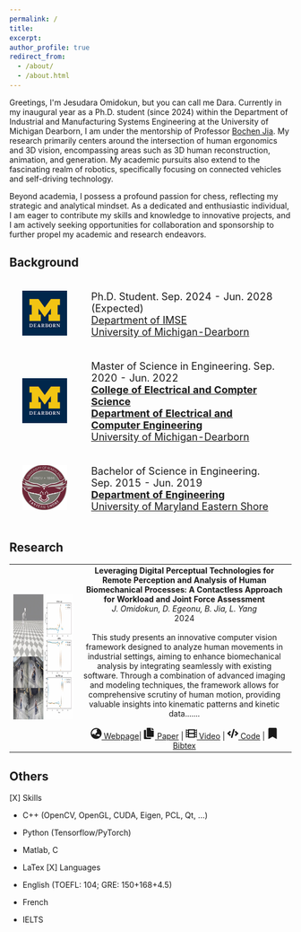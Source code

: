 ```yaml
---
permalink: /
title:
excerpt:
author_profile: true
redirect_from:
  - /about/
  - /about.html
---
```

Greetings, I'm Jesudara Omidokun, but you can call me Dara. Currently in my inaugural year as a Ph.D. student (since 2024) within the Department of Industrial and Manufacturing Systems Engineering at the University of Michigan Dearborn, I am under the mentorship of Professor [Bochen Jia](http://www./). My research primarily centers around the intersection of human ergonomics and 3D vision, encompassing areas such as 3D human reconstruction, animation, and generation. My academic pursuits also extend to the fascinating realm of robotics, specifically focusing on connected vehicles and self-driving technology.

Beyond academia, I possess a profound passion for chess, reflecting my strategic and analytical mindset. As a dedicated and enthusiastic individual, I am eager to contribute my skills and knowledge to innovative projects, and I am actively seeking opportunities for collaboration and sponsorship to further propel my academic and research endeavors.

## Background

<div>
<table style="width:100%;border:none;border-spacing:0px;border-collapse:separate;margin-right:auto;margin-left:auto;font-size: large">
<tr>
<td style="padding:20px;width:25%;vertical-align:middle;border:none" align="center">
<img width="80" src="../images/umdearborn.png"/> 
</td>
<td style="padding:20px;width:75%;vertical-align:middle;border: none" align="left">
Ph.D. Student. Sep. 2024 - Jun. 2028 (Expected)<br>
<a href="https://umdearborn.edu/cecs">Department of IMSE</a><br>
<a href="https://umdearborn.edu">University of Michigan-Dearborn</a><br>
</td>
</tr>
<tr>
<td style="padding:20px;width:25%;vertical-align:middle;border:none" align="center">
<img width="80" src="../images/umdearborn.png"/> 
</td>
<td style="padding:20px;width:75%;vertical-align:middle;border: none" align="left">
Master of Science in Engineering. Sep. 2020 - Jun. 2022<br>
<a href="https://umdearborn.edu/cecs"><b>College of Electrical and Compter Science</b></a><br>
<a href="https://umdearborn.edu/cecs"><b>Department of Electrical and Computer Engineering</b></a><br>  
<a href="https://wwwcp.umes.edu/">University of Michigan-Dearborn</a><br>
</td>
</tr>
<tr>
<td style="padding:20px;width:25%;vertical-align:middle;border:none" align="center">
<img width="80" src="../images/umes.png"/> 
</td>
<td style="padding:20px;width:75%;vertical-align:middle;border: none" align="left">
Bachelor of Science in Engineering. Sep. 2015 - Jun. 2019<br>
<a href="https://wwwcp.umes.edu/engineering/"><b>Department of Engineering</b></a><br>
<a href="https://wwwcp.umes.edu/">University of Maryland Eastern Shore</a><br>
</td>
</tr>
</table>
</div>

## Research
<table style="border-collapse: collapse; border: none;">
  <tr>
    <td><img src="../images/leveragecontaless1.png" width="1080" height="223" alt="MeshAvatar Image"></td>
    <td>
      <div align="center">
        <b>Leveraging Digital Perceptual Technologies for Remote Perception and Analysis of Human Biomechanical Processes: A Contactless Approach for Workload and Joint Force Assessment</b><br>
        <i>J. Omidokun, D. Egeonu, B. Jia, L. Yang</i><br>
        2024<br><br>
        This study presents an innovative computer vision framework designed to analyze human movements in industrial settings, aiming to enhance biomechanical analysis by integrating seamlessly with existing software. Through a combination of advanced imaging and modeling techniques, the framework allows for comprehensive scrutiny of human motion, providing valuable insights into kinematic patterns and kinetic data.......<br><br>
        <a href="webpage-link"><svg class="svg-inline--fa fa-globe-asia fa-w-16" aria-hidden="true" data-prefix="fas" data-icon="globe-asia" role="img" xmlns="http://www.w3.org/2000/svg" viewBox="0 0 496 512" style="width:20px;height:20px;"> <path fill="currentColor" d="M248 8C111.03 8 0 119.03 0 256s111.03 248 248 248 248-111.03 248-248S384.97 8 248 8zm-11.34 240.23c-2.89 4.82-8.1 7.77-13.72 7.77h-.31c-4.24 0-8.31 1.69-11.31 4.69l-5.66 5.66c-3.12 3.12-3.12 8.19 0 11.31l5.66 5.66c3 3 4.69 7.07 4.69 11.31V304c0 8.84-7.16 16-16 16h-6.11c-6.06 0-11.6-3.42-14.31-8.85l-22.62-45.23c-2.44-4.88-8.95-5.94-12.81-2.08l-19.47 19.46c-3 3-7.07 4.69-11.31 4.69H50.81C49.12 277.55 48 266.92 48 256c0-110.28 89.72-200 200-200 21.51 0 42.2 3.51 61.63 9.82l-50.16 38.53c-5.11 3.41-4.63 11.06.86 13.81l10.83 5.41c5.42 2.71 8.84 8.25 8.84 14.31V216c0 4.42-3.58 8-8 8h-3.06c-3.03 0-5.8-1.71-7.15-4.42-1.56-3.12-5.96-3.29-7.76-.3l-17.37 28.95zM408 358.43c0 4.24-1.69 8.31-4.69 11.31l-9.57 9.57c-3 3-7.07 4.69-11.31 4.69h-15.16c-4.24 0-8.31-1.69-11.31-4.69l-13.01-13.01a26.767 26.767 0 0 0-25.42-7.04l-21.27 5.32c-1.27.32-2.57.48-3.88.48h-10.34c-4.24 0-8.31-1.69-11.31-4.69l-11.91-11.91a8.008 8.008 0 0 1-2.34-5.66v-10.2c0-3.27 1.99-6.21 5.03-7.43l39.34-15.74c1.98-.79 3.86-1.82 5.59-3.05l23.71-16.89a7.978 7.978 0 0 1 4.64-1.48h12.09c3.23 0 6.15 1.94 7.39 4.93l5.35 12.85a4 4 0 0 0 3.69 2.46h3.8c1.78 0 3.35-1.18 3.84-2.88l4.2-14.47c.5-1.71 2.06-2.88 3.84-2.88h6.06c2.21 0 4 1.79 4 4v12.93c0 2.12.84 4.16 2.34 5.66l11.91 11.91c3 3 4.69 7.07 4.69 11.31v24.6z"></path></svg> Webpage</a>|
        <a href="paper-link"><svg class="svg-inline--fa fa-copy fa-w-14" aria-hidden="true" data-prefix="fas" data-icon="copy" role="img" xmlns="http://www.w3.org/2000/svg" viewBox="0 0 496 512" style="width:20px;height:20px;"><path fill="currentColor" d="M320 448v40c0 13.255-10.745 24-24 24H24c-13.255 0-24-10.745-24-24V120c0-13.255 10.745-24 24-24h72v296c0 30.879 25.121 56 56 56h168zm0-344V0H152c-13.255 0-24 10.745-24 24v368c0 13.255 10.745 24 24 24h272c13.255 0 24-10.745 24-24V128H344c-13.2 0-24-10.8-24-24zm120.971-31.029L375.029 7.029A24 24 0 0 0 358.059 0H352v96h96v-6.059a24 24 0 0 0-7.029-16.97z"></path></svg> Paper</a> |
        <a href="video-link"><svg class="svg-inline--fa fa-film fa-w-16" aria-hidden="true" data-prefix="fas" data-icon="film" role="img" xmlns="http://www.w3.org/2000/svg" viewBox="0 0 496 512" style="width:20px;height:20px;"><path fill="currentColor" d="M488 64h-8v20c0 6.6-5.4 12-12 12h-40c-6.6 0-12-5.4-12-12V64H96v20c0 6.6-5.4 12-12 12H44c-6.6 0-12-5.4-12-12V64h-8C10.7 64 0 74.7 0 88v336c0 13.3 10.7 24 24 24h8v-20c0-6.6 5.4-12 12-12h40c6.6 0 12 5.4 12 12v20h320v-20c0-6.6 5.4-12 12-12h40c6.6 0 12 5.4 12 12v20h8c13.3 0 24-10.7 24-24V88c0-13.3-10.7-24-24-24zM96 372c0 6.6-5.4 12-12 12H44c-6.6 0-12-5.4-12-12v-40c0-6.6 5.4-12 12-12h40c6.6 0 12 5.4 12 12v40zm0-96c0 6.6-5.4 12-12 12H44c-6.6 0-12-5.4-12-12v-40c0-6.6 5.4-12 12-12h40c6.6 0 12 5.4 12 12v40zm0-96c0 6.6-5.4 12-12 12H44c-6.6 0-12-5.4-12-12v-40c0-6.6 5.4-12 12-12h40c6.6 0 12 5.4 12 12v40zm272 208c0 6.6-5.4 12-12 12H156c-6.6 0-12-5.4-12-12v-96c0-6.6 5.4-12 12-12h200c6.6 0 12 5.4 12 12v96zm0-168c0 6.6-5.4 12-12 12H156c-6.6 0-12-5.4-12-12v-96c0-6.6 5.4-12 12-12h200c6.6 0 12 5.4 12 12v96zm112 152c0 6.6-5.4 12-12 12h-40c-6.6 0-12-5.4-12-12v-40c0-6.6 5.4-12 12-12h40c6.6 0 12 5.4 12 12v40zm0-96c0 6.6-5.4 12-12 12h-40c-6.6 0-12-5.4-12-12v-40c0-6.6 5.4-12 12-12h40c6.6 0 12 5.4 12 12v40zm0-96c0 6.6-5.4 12-12 12h-40c-6.6 0-12-5.4-12-12v-40c0-6.6 5.4-12 12-12h40c6.6 0 12 5.4 12 12v40z"></path></svg> Video</a> |
        <a href="code-link"><svg class="svg-inline--fa fa-code fa-w-20" aria-hidden="true" data-prefix="fas" data-icon="code" role="img" xmlns="http://www.w3.org/2000/svg" viewBox="0 0 640 512"  style="width:20px;height:20px;"><path fill="currentColor" d="M278.9 511.5l-61-17.7c-6.4-1.8-10-8.5-8.2-14.9L346.2 8.7c1.8-6.4 8.5-10 14.9-8.2l61 17.7c6.4 1.8 10 8.5 8.2 14.9L293.8 503.3c-1.9 6.4-8.5 10.1-14.9 8.2zm-114-112.2l43.5-46.4c4.6-4.9 4.3-12.7-.8-17.2L117 256l90.6-79.7c5.1-4.5 5.5-12.3.8-17.2l-43.5-46.4c-4.5-4.8-12.1-5.1-17-.5L3.8 247.2c-5.1 4.7-5.1 12.8 0 17.5l144.1 135.1c4.9 4.6 12.5 4.4 17-.5zm327.2.6l144.1-135.1c5.1-4.7 5.1-12.8 0-17.5L492.1 112.1c-4.8-4.5-12.4-4.3-17 .5L431.6 159c-4.6 4.9-4.3 12.7.8 17.2L523 256l-90.6 79.7c-5.1 4.5-5.5 12.3-.8 17.2l43.5 46.4c4.5 4.9 12.1 5.1 17 .6z"></path></svg> Code</a> |
        <a href="bibtex-link"><svg class="svg-inline--fa fa-bookmark fa-w-12" aria-hidden="true" data-prefix="fas" data-icon="bookmark" role="img" xmlns="http://www.w3.org/2000/svg" viewBox="0 0 384 512" style="width:20px;height:20px;"><path fill="currentColor" d="M0 512V48C0 21.49 21.49 0 48 0h288c26.51 0 48 21.49 48 48v464L192 400 0 512z"></path></svg> Bibtex</a>
      </div>
    </td>
  </tr>
</table>



## Others

[X] Skills

  * C++ (OpenCV, OpenGL, CUDA, Eigen, PCL, Qt, ...)
  * Python (Tensorflow/PyTorch)
  * Matlab, C
  * LaTex
[X] Languages

  * English (TOEFL: 104; GRE: 150+168+4.5)
  * French
  * IELTS
